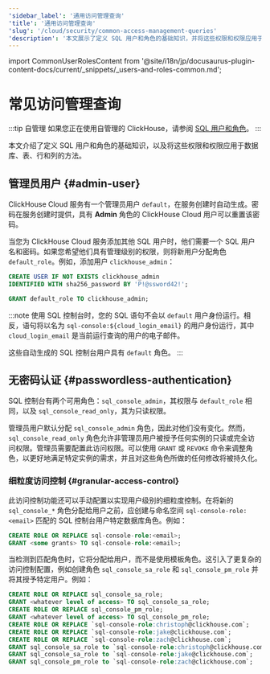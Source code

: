 ```yaml
---
'sidebar_label': '通用访问管理查询'
'title': '通用访问管理查询'
'slug': '/cloud/security/common-access-management-queries'
'description': '本文展示了定义 SQL 用户和角色的基础知识，并将这些权限和权限应用于数据库、表、行和列。'
---
```


import CommonUserRolesContent from '@site/i18n/jp/docusaurus-plugin-content-docs/current/_snippets/_users-and-roles-common.md';


# 常见访问管理查询

:::tip 自管理
如果您正在使用自管理的 ClickHouse，请参阅 [SQL 用户和角色](/guides/sre/user-management/index.md)。
:::

本文介绍了定义 SQL 用户和角色的基础知识，以及将这些权限和权限应用于数据库、表、行和列的方法。

## 管理员用户 {#admin-user}

ClickHouse Cloud 服务有一个管理员用户 `default`，在服务创建时自动生成。密码在服务创建时提供，具有 **Admin** 角色的 ClickHouse Cloud 用户可以重置该密码。

当您为 ClickHouse Cloud 服务添加其他 SQL 用户时，他们需要一个 SQL 用户名和密码。如果您希望他们具有管理级别的权限，则将新用户分配角色 `default_role`。例如，添加用户 `clickhouse_admin`：

```sql
CREATE USER IF NOT EXISTS clickhouse_admin
IDENTIFIED WITH sha256_password BY 'P!@ssword42!';
```

```sql
GRANT default_role TO clickhouse_admin;
```

:::note
使用 SQL 控制台时，您的 SQL 语句不会以 `default` 用户身份运行。相反，语句将以名为 `sql-console:${cloud_login_email}` 的用户身份运行，其中 `cloud_login_email` 是当前运行查询的用户的电子邮件。

这些自动生成的 SQL 控制台用户具有 `default` 角色。
:::

## 无密码认证 {#passwordless-authentication}

SQL 控制台有两个可用角色：`sql_console_admin`，其权限与 `default_role` 相同，以及 `sql_console_read_only`，其为只读权限。

管理员用户默认分配 `sql_console_admin` 角色，因此对他们没有变化。然而，`sql_console_read_only` 角色允许非管理员用户被授予任何实例的只读或完全访问权限。管理员需要配置此访问权限。可以使用 `GRANT` 或 `REVOKE` 命令来调整角色，以更好地满足特定实例的需求，并且对这些角色所做的任何修改将被持久化。

### 细粒度访问控制 {#granular-access-control}

此访问控制功能还可以手动配置以实现用户级别的细粒度控制。在将新的 `sql_console_*` 角色分配给用户之前，应创建与命名空间 `sql-console-role:<email>` 匹配的 SQL 控制台用户特定数据库角色。例如：

```sql
CREATE ROLE OR REPLACE sql-console-role:<email>;
GRANT <some grants> TO sql-console-role:<email>;
```

当检测到匹配角色时，它将分配给用户，而不是使用模板角色。这引入了更复杂的访问控制配置，例如创建角色 `sql_console_sa_role` 和 `sql_console_pm_role` 并将其授予特定用户。例如：

```sql
CREATE ROLE OR REPLACE sql_console_sa_role;
GRANT <whatever level of access> TO sql_console_sa_role;
CREATE ROLE OR REPLACE sql_console_pm_role;
GRANT <whatever level of access> TO sql_console_pm_role;
CREATE ROLE OR REPLACE `sql-console-role:christoph@clickhouse.com`;
CREATE ROLE OR REPLACE `sql-console-role:jake@clickhouse.com`;
CREATE ROLE OR REPLACE `sql-console-role:zach@clickhouse.com`;
GRANT sql_console_sa_role to `sql-console-role:christoph@clickhouse.com`;
GRANT sql_console_sa_role to `sql-console-role:jake@clickhouse.com`;
GRANT sql_console_pm_role to `sql-console-role:zach@clickhouse.com`;
```

<CommonUserRolesContent />
